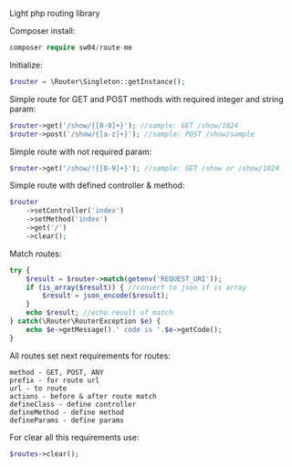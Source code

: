 Light php routing library

Composer install:

```php
composer require sw04/route-me
```

Initialize:

```php
$router = \Router\Singleton::getInstance();
```

Simple route for GET and POST methods with required integer and string param:

```php
$router->get('/show/{[0-9]+}'); //sample: GET /show/1024
$router->post('/show/{[a-z]+}'); //sample: POST /show/sample
```

Simple route with not required param:

```php
$router->get('/show/!{[0-9]+}'); //sample: GET /show or /show/1024
```

Simple route with defined controller & method:
```php
$router
    ->setController('index')
    ->setMethod('index')
    ->get('/')
    ->clear();
```

Match routes:

```php
try {
    $result = $router->match(getenv('REQUEST_URI'));
    if (is_array($result)) { //convert to json if is array
        $result = json_encode($result);
    }
    echo $result; //echo result of match
} catch(\Router\RouterException $e) {
    echo $e->getMessage().' code is '.$e->getCode();
}
```

All routes set next requirements for routes:

```text
method - GET, POST, ANY
prefix - for route url
url - to route
actions - before & after route match
defineClass - define controller
defineMethod - define method
defineParams - define params
```

For clear all this requirements use:
```php
$routes->clear();
```

